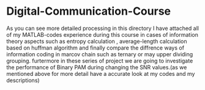 # Digital-Communication-Course
As you can see more detailed processing in this directory I have attached all of my MATLAB-codes experience during this course in cases of information theory aspects such as entropy calculation , average-length calculation based on huffman algorithm and finally compare the diffrence ways of information coding in marcov chain such as ternary or may upper dividing grouping.
furtermore in these series of project we are going to investigate the performance of Binary PAM during changing the SNR values.(as we mentioned above for more detail have a accurate look at my codes and my descriptions)
